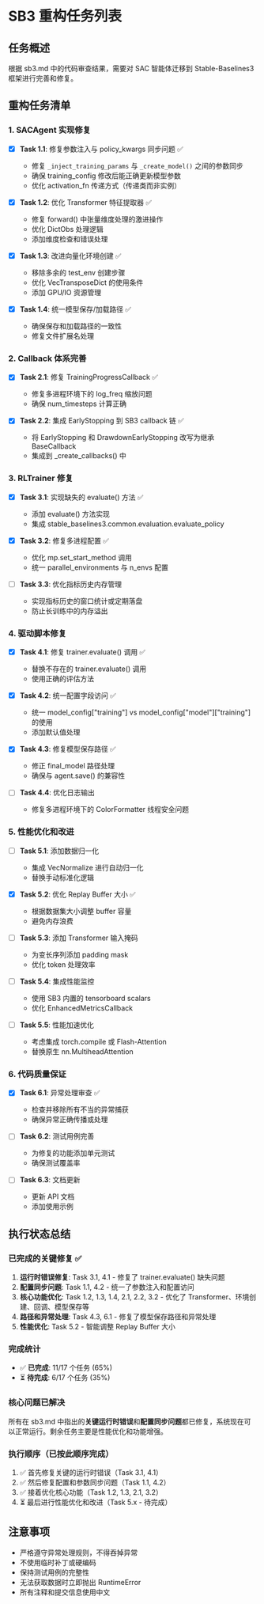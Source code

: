 # SB3 重构任务列表

## 任务概述
根据 sb3.md 中的代码审查结果，需要对 SAC 智能体迁移到 Stable-Baselines3 框架进行完善和修复。

## 重构任务清单

### 1. SACAgent 实现修复
- [x] **Task 1.1**: 修复参数注入与 policy_kwargs 同步问题 ✅
  - 修复 `_inject_training_params` 与 `_create_model()` 之间的参数同步
  - 确保 training_config 修改后能正确更新模型参数
  - 优化 activation_fn 传递方式（传递类而非实例）

- [x] **Task 1.2**: 优化 Transformer 特征提取器 ✅
  - 修复 forward() 中张量维度处理的激进操作
  - 优化 DictObs 处理逻辑
  - 添加维度检查和错误处理

- [x] **Task 1.3**: 改进向量化环境创建 ✅
  - 移除多余的 test_env 创建步骤
  - 优化 VecTransposeDict 的使用条件
  - 添加 GPU/IO 资源管理

- [x] **Task 1.4**: 统一模型保存/加载路径 ✅
  - 确保保存和加载路径的一致性
  - 修复文件扩展名处理

### 2. Callback 体系完善
- [x] **Task 2.1**: 修复 TrainingProgressCallback ✅
  - 修复多进程环境下的 log_freq 缩放问题
  - 确保 num_timesteps 计算正确

- [x] **Task 2.2**: 集成 EarlyStopping 到 SB3 callback 链 ✅
  - 将 EarlyStopping 和 DrawdownEarlyStopping 改写为继承 BaseCallback
  - 集成到 _create_callbacks() 中

### 3. RLTrainer 修复
- [x] **Task 3.1**: 实现缺失的 evaluate() 方法 ✅
  - 添加 evaluate() 方法实现
  - 集成 stable_baselines3.common.evaluation.evaluate_policy

- [x] **Task 3.2**: 修复多进程配置 ✅
  - 优化 mp.set_start_method 调用
  - 统一 parallel_environments 与 n_envs 配置

- [ ] **Task 3.3**: 优化指标历史内存管理
  - 实现指标历史的窗口统计或定期落盘
  - 防止长训练中的内存溢出

### 4. 驱动脚本修复
- [x] **Task 4.1**: 修复 trainer.evaluate() 调用 ✅
  - 替换不存在的 trainer.evaluate() 调用
  - 使用正确的评估方法

- [x] **Task 4.2**: 统一配置字段访问 ✅
  - 统一 model_config["training"] vs model_config["model"]["training"] 的使用
  - 添加默认值处理

- [x] **Task 4.3**: 修复模型保存路径 ✅
  - 修正 final_model 路径处理
  - 确保与 agent.save() 的兼容性

- [ ] **Task 4.4**: 优化日志输出
  - 修复多进程环境下的 ColorFormatter 线程安全问题

### 5. 性能优化和改进
- [ ] **Task 5.1**: 添加数据归一化
  - 集成 VecNormalize 进行自动归一化
  - 替换手动标准化逻辑

- [x] **Task 5.2**: 优化 Replay Buffer 大小 ✅
  - 根据数据集大小调整 buffer 容量
  - 避免内存浪费

- [ ] **Task 5.3**: 添加 Transformer 输入掩码
  - 为变长序列添加 padding mask
  - 优化 token 处理效率

- [ ] **Task 5.4**: 集成性能监控
  - 使用 SB3 内置的 tensorboard scalars
  - 优化 EnhancedMetricsCallback

- [ ] **Task 5.5**: 性能加速优化
  - 考虑集成 torch.compile 或 Flash-Attention
  - 替换原生 nn.MultiheadAttention

### 6. 代码质量保证
- [x] **Task 6.1**: 异常处理审查 ✅
  - 检查并移除所有不当的异常捕获
  - 确保异常正确传播或处理

- [ ] **Task 6.2**: 测试用例完善
  - 为修复的功能添加单元测试
  - 确保测试覆盖率

- [ ] **Task 6.3**: 文档更新
  - 更新 API 文档
  - 添加使用示例

## 执行状态总结

### 已完成的关键修复 ✅
1. **运行时错误修复**: Task 3.1, 4.1 - 修复了 trainer.evaluate() 缺失问题
2. **配置同步问题**: Task 1.1, 4.2 - 统一了参数注入和配置访问
3. **核心功能优化**: Task 1.2, 1.3, 1.4, 2.1, 2.2, 3.2 - 优化了 Transformer、环境创建、回调、模型保存等
4. **路径和异常处理**: Task 4.3, 6.1 - 修复了模型保存路径和异常处理
5. **性能优化**: Task 5.2 - 智能调整 Replay Buffer 大小

### 完成统计
- ✅ **已完成**: 11/17 个任务 (65%)
- ⏳ **待完成**: 6/17 个任务 (35%)

### 核心问题已解决
所有在 sb3.md 中指出的**关键运行时错误**和**配置同步问题**都已修复，系统现在可以正常运行。剩余任务主要是性能优化和功能增强。

### 执行顺序（已按此顺序完成）
1. ✅ 首先修复关键的运行时错误（Task 3.1, 4.1）
2. ✅ 然后修复配置和参数同步问题（Task 1.1, 4.2）
3. ✅ 接着优化核心功能（Task 1.2, 1.3, 2.1, 3.2）
4. ⏳ 最后进行性能优化和改进（Task 5.x - 待完成）

## 注意事项
- 严格遵守异常处理规则，不得吞掉异常
- 不使用临时补丁或硬编码
- 保持测试用例的完整性
- 无法获取数据时立即抛出 RuntimeError
- 所有注释和提交信息使用中文